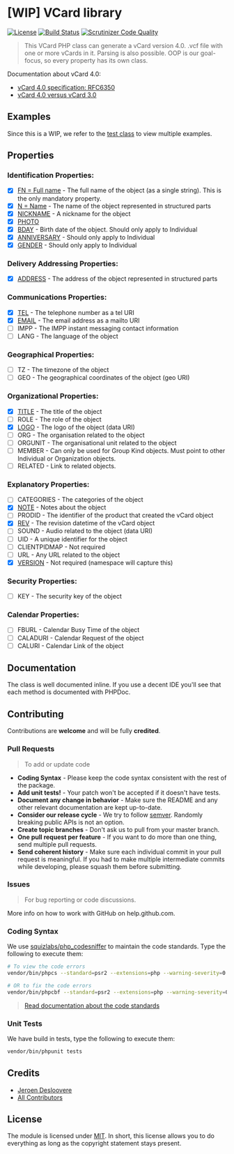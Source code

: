 # [WIP] VCard library

<!--[![Latest Stable Version](http://img.shields.io/packagist/v/jeroendesloovere/vcard.svg)](https://packagist.org/packages/jeroendesloovere/vcard)-->
[![License](http://img.shields.io/badge/license-MIT-lightgrey.svg)](https://github.com/jeroendesloovere/vcard/blob/master/LICENSE)
[![Build Status](https://travis-ci.org/jeroendesloovere/vcard.svg?branch=2.0.0-dev)](https://travis-ci.org/jeroendesloovere/vcard)
[![Scrutinizer Code Quality](https://scrutinizer-ci.com/g/jeroendesloovere/vcard/badges/quality-score.png?b=2.0.0-dev)](https://scrutinizer-ci.com/g/jeroendesloovere/vcard/?branch=2.0.0-dev)

> This VCard PHP class can generate a vCard version 4.0. .vcf file with one or more vCards in it. Parsing is also possible. OOP is our goal-focus, so every property has its own class.

Documentation about vCard 4.0:
* [vCard 4.0 specification: RFC6350](https://tools.ietf.org/html/rfc6350)
* [vCard 4.0 versus vCard 3.0](https://devguide.calconnect.org/vCard/vcard-4/)

## Examples

Since this is a WIP, we refer to the [test class](tests/VCardTest.php) to view multiple examples.

## Properties

### Identification Properties:
* [x] [FN = Full name](./src/Property/FullName.php) - The full name of the object (as a single string). This is the only mandatory property.
* [x] [N = Name](./src/Property/Name.php) - The name of the object represented in structured parts
* [x] [NICKNAME](./src/Property/Nickname.php) - A nickname for the object
* [x] [PHOTO](./src/Property/Photo.php)
* [x] [BDAY](./src/Property/Birthdate.php) - Birth date of the object. Should only apply to Individual
* [x] [ANNIVERSARY](./src/Property/Anniversary.php) - Should only apply to Individual
* [x] [GENDER](./src/Property/Gender.php) - Should only apply to Individual

### Delivery Addressing Properties:
* [x] [ADDRESS](./src/Property/Address.php) - The address of the object represented in structured parts

### Communications Properties:
* [x] [TEL](./src/Property/Telephone.php) - The telephone number as a tel URI
* [x] [EMAIL](./src/Property/Email.php) - The email address as a mailto URI
* [ ] IMPP - The IMPP instant messaging contact information
* [ ] LANG - The language of the object

### Geographical Properties:
* [ ] TZ - The timezone of the object
* [ ] GEO - The geographical coordinates of the object (geo URI)

### Organizational Properties:
* [x] [TITLE](./src/Property/Title.php) - The title of the object
* [ ] ROLE - The role of the object
* [x] [LOGO](./src/Property/Logo.php) - The logo of the object (data URI)
* [ ] ORG - The organisation related to the object
* [ ] ORGUNIT - The organisational unit related to the object
* [ ] MEMBER - Can only be used for Group Kind objects. Must point to other Individual or Organization objects.
* [ ] RELATED - Link to related objects.

### Explanatory Properties:
* [ ] CATEGORIES - The categories of the object
* [x] [NOTE](./src/Property/Note.php) - Notes about the object
* [ ] PRODID - The identifier of the product that created the vCard object
* [X] [REV](./src/Property/Parameter/Revision.php) - The revision datetime of the vCard object
* [ ] SOUND - Audio related to the object (data URI)
* [ ] UID - A unique identifier for the object
* [ ] CLIENTPIDMAP - Not required
* [ ] URL - Any URL related to the object
* [X] [VERSION](./src/Property/Parameter/Version.php) - Not required (namespace will capture this)

### Security Properties:
* [ ] KEY - The security key of the object

### Calendar Properties:
* [ ] FBURL - Calendar Busy Time of the object
* [ ] CALADURI - Calendar Request of the object
* [ ] CALURI - Calendar Link of the object

## Documentation

The class is well documented inline. If you use a decent IDE you'll see that each method is documented with PHPDoc.

## Contributing

Contributions are **welcome** and will be fully **credited**.

### Pull Requests

> To add or update code

- **Coding Syntax** - Please keep the code syntax consistent with the rest of the package.
- **Add unit tests!** - Your patch won't be accepted if it doesn't have tests.
- **Document any change in behavior** - Make sure the README and any other relevant documentation are kept up-to-date.
- **Consider our release cycle** - We try to follow [semver](http://semver.org/). Randomly breaking public APIs is not an option.
- **Create topic branches** - Don't ask us to pull from your master branch.
- **One pull request per feature** - If you want to do more than one thing, send multiple pull requests.
- **Send coherent history** - Make sure each individual commit in your pull request is meaningful. If you had to make multiple intermediate commits while developing, please squash them before submitting.

### Issues

> For bug reporting or code discussions.

More info on how to work with GitHub on help.github.com.

### Coding Syntax

We use [squizlabs/php_codesniffer](https://packagist.org/packages/squizlabs/php_codesniffer) to maintain the code standards.
Type the following to execute them:
```bash
# To view the code errors
vendor/bin/phpcs --standard=psr2 --extensions=php --warning-severity=0 --report=full "src"

# OR to fix the code errors
vendor/bin/phpcbf --standard=psr2 --extensions=php --warning-severity=0 --report=full "src"
```
> [Read documentation about the code standards](https://github.com/squizlabs/PHP_CodeSniffer/wiki)

### Unit Tests

We have build in tests, type the following to execute them:
```bash
vendor/bin/phpunit tests
```

## Credits

- [Jeroen Desloovere](https://github.com/jeroendesloovere)
- [All Contributors](https://github.com/jeroendesloovere/vcard/contributors)

## License

The module is licensed under [MIT](./LICENSE.md). In short, this license allows you to do everything as long as the copyright statement stays present.
